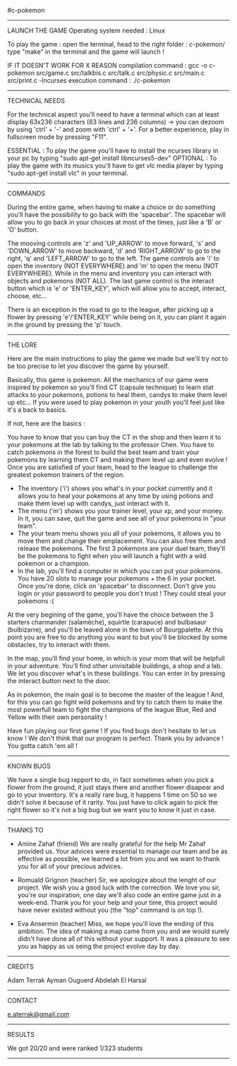 #c-pokemon

----------------------------------------------------------------------------------------------------------------------------------------------------------------------------
LAUNCH THE GAME
Operating system needed : Linux

To play the game : open the terminal, head to the right folder : c-pokemon/
				   type "make" in the terminal and the game will launch !		

IF IT DOESN'T WORK FOR X REASON
compilation command : gcc -o c-pokemon src/game.c src/talkbis.c src/talk.c src/physic.c src/main.c src/print.c -lncurses
execution command : ./c-pokemon

----------------------------------------------------------------------------------------------------------------------------------------------------------------------------
TECHNICAL NEEDS

For the technical aspect you'll need to have a terminal which can at least display 63x236 characters (63 lines and 236 columns) -> you can dezoom by using 'ctrl' + '-' and zoom with 'ctrl' + '+'.
For a better experience, play in fullscreen mode by pressing "F11".

ESSENTIAL : To play the game you'll have to install the ncurses library in your pc by typing "sudo apt-get install libncurses5-dev"
OPTIONAL : To play the game with its musics you'll have to get vlc media player by typing "sudo apt-get install vlc" in your terminal.

----------------------------------------------------------------------------------------------------------------------------------------------------------------------------
COMMANDS

During the entire game, when having to make a choice or do something you'll have the possibility to go back with the 'spacebar'. The spacebar will allow you to go back in your choices at most of the times, just like a 'B' or 'O' button.

The mooving controls are 'z' and 'UP_ARROW' to move forward, 's' and 'DOWN_ARROW' to move backward, 'd' and 'RIGHT_ARROW' to go to the right, 'q' and 'LEFT_ARROW' to go to the left.
The game controls are 'i' to open the inventory (NOT EVERYWHERE) and 'm' to open the menu (NOT EVERYWHERE). While in the menu and inventory you can interact with objects and pokemons (NOT ALL). The last game control is the interact button which is 'e' or 'ENTER_KEY', which will allow you to accept, interact, choose, etc...

There is an exception in the road to go to the league, after picking up a flower by pressing 'e'/'ENTER_KEY' while being on it, you can plant it again in the ground by pressing the 'p' touch.

----------------------------------------------------------------------------------------------------------------------------------------------------------------------------
THE LORE

Here are the main instructions to play the game we made but we'll try not to be too precise to let you discover the game by yourself.

Basically, this game is pokemon. All the mechanics of our game were inspired by pokemon so you'll find CT (capsule technique) to learn stat attacks to your pokemons, potions to heal them, candys to make them level up etc... 
If you were used to play pokemon in your youth you'll feel just like it's a back to basics.

If not, here are the basics :

You have to know that you can buy the CT in the shop and then learn it to your pokemons at the lab by talking to the professor Chen.
You have to catch pokemons in the forest to build the best team and train your pokemons by learning them CT and making them level up and even evolve !
Once you are satisfied of your team, head to the league to challenge the greatest pokemon trainers of the region. 

- The inventory ('i') shows you what's in your pocket currently and it allows you to heal your pokemons at any time by using potions and make them level up with candys, just interact with it.
- The menu ('m') shows you your trainer level, your xp, and your money. In it, you can save, quit the game and see all of your pokemons in "your team".
- The your team menu shows you all of your pokemons, it allows you to move them and change their emplacement. You can also free them and release the pokemons. The first 3 pokemons are your duel
  team, they'll be the pokemons to fight when you will launch a fight with a wild pokemon or a champion.
- In the lab, you'll find a computer in which you can put your pokemons. You have 20 slots to manage your pokemons + the 6 in your pocket. Once you're done, click on 'spacebar' to disconnect.
  Don't give you login or your password to people you don't trust ! They could steal your pokemons :(


At the very begining of the game, you'll have the choice between the 3 starters charmander (salamèche), squirtle (carapuce) and bulbasaur (bulbizarre), and you'll be leaved alone in the town of Bourgpalette. At this point you are free to do anything you want to but you'll be blocked by some obstacles, try to interact with them.

In the map, you'll find your home, in which is your mom that will be helpfull in your adventure.
You'll find other unvisitable buildings, a shop and a lab. We let you discover what's in these buildings. You can enter in by pressing the interact button next to the door.

As in pokemon, the main goal is to become the master of the league ! And, for this you can go fight wild pokemons and try to catch them to make the most powerfull team to fight the champions of the league Blue, Red and Yellow with their own personality !

Have fun playing our first game ! If you find bugs don't hesitate to let us know ! We don't think that our program is perfect. Thank you by advance ! You gotta catch 'em all !

----------------------------------------------------------------------------------------------------------------------------------------------------------------------------
KNOWN BUGS

We have a single bug repport to do, in fact sometimes when you pick a flower from the ground, it just stays there and another flower disapear and go to your inventory. It's a really rare bug, it happens 1 time on 50 so we didn't solve it because of it rarity. You just have to click again to pick the right flower so it's not a big bug but we want you to know it just in case.

----------------------------------------------------------------------------------------------------------------------------------------------------------------------------
THANKS TO

- Amine Zahaf (friend)
We are really grateful for the help Mr Zahaf provided us. Your advices were essential to manage our team and be as effective as possible, we learned a lot from you and we want to thank you for all of your precious advices.

- Romuald Grignon (teacher) 
Sir, we apologize about the lenght of our project. We wish you a good luck with the correction. We love you sir, you're our inspiration, one day we'll also code an entire game just in a week-end. Thank you for your help and your time, this project would have never existed without you (the "top" command is on top !). 

- Eva Ansermin (teacher)
Miss, we hope you'll love the ending of this ambition. The idea of making a map came from you and we would surely didn't have done all of this without your support. It was a pleasure to see you as happy as us seing the project evolve day by day.

----------------------------------------------------------------------------------------------------------------------------------------------------------------------------
CREDITS

Adam Terrak
Ayman Ouguerd
Abdelah El Harsal

----------------------------------------------------------------------------------------------------------------------------------------------------------------------------
CONTACT

e.aterrak@gmail.com

----------------------------------------------------------------------------------------------------------------------------------------------------------------------------
RESULTS

We got 20/20 and were ranked 1/323 students

----------------------------------------------------------------------------------------------------------------------------------------------------------------------------
